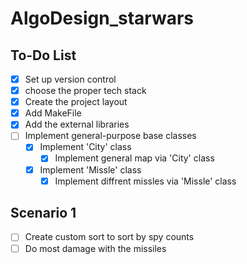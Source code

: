 # AlgoDesign_starwars

## To-Do List

- [X] Set up version control
- [X] choose the proper tech stack
- [X] Create the project layout
- [X] Add MakeFile
- [X] Add the external libraries
- [ ] Implement general-purpose base classes
  - [X] Implement 'City' class
    - [X] Implement general map via 'City' class
  - [X] Implement 'Missle' class
    - [X] Implement diffrent missles via 'Missle' class

## Scenario 1

- [ ] Create custom sort to sort by spy counts
- [ ] Do most damage with the missiles
